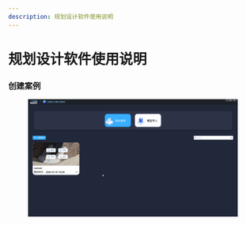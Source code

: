 ```yaml
---
description: 规划设计软件使用说明
---
```


# 规划设计软件使用说明

### 创建案例



<figure><img src=".gitbook/assets/打开项目.gif" alt=""><figcaption></figcaption></figure>







